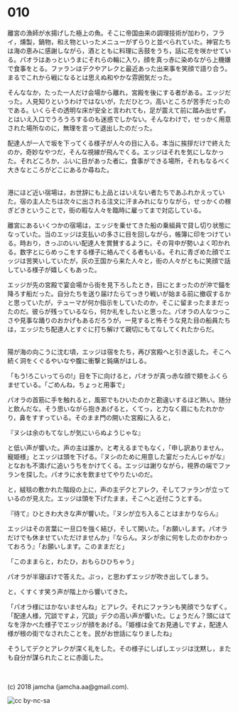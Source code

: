 # 010

離宮の漁師が水揚げした極上の魚。そこに帝国由来の調理技術が加わり，フライ，燻製，鍋物，和え物といったメニューがずらりと並べられていた。神官たちは海の恵みに感謝しながら，酒とともに料理に舌鼓をうち，話に花を咲かせている。パオラはあっというまにそれらの輪に入り，顔を真っ赤に染めながら上機嫌で食事をとる。ファランはデクやアレクと最近あった出来事を笑顔で語り合う。まるでこれから戦になるとは思えぬ和やかな雰囲気だった。  

そんななか，たった一人だけ会場から離れ，宮殿を後にする者がある。エッジだった。人見知りというわけではないが，ただひとつ，高いところが苦手だったのである。いくらその透明な床が安全と言われても，足が震えて前に踏み出せず，とはいえ入口でうろうろするのも迷惑でしかない。そんなわけで，せっかく用意された場所なのに，無理を言って退出したのだった。  

配達人が一人で坂を下ってくる様子が人々の目に入る。本当に挨拶だけで終えたのか，奇妙なやつだ，そんな視線が飛んでくる。エッジはそれを気にしなかった。それどころか，ふいに目があった者に，食事ができる場所，それもなるべく大きなところがどこにあるか尋ねた。  

<br>  
港にほど近い宿場は，お世辞にも上品とはいえない者たちであふれかえっていた。宿の主人たちは次々に出される注文に汗まみれになりながら，せっかくの稼ぎどきということで，街の暇な人々を臨時に雇ってまで対応している。  

離宮にあるいくつかの宿場は，エッジを乗せてきた船の乗組員で貸し切り状態になっていた。当のエッジは支払いの多さに目を回しながら，帳簿に印をつけている。時おり，きっぷのいい配達人を賞賛するように，その背中が勢いよく叩かれる。数字とにらめっこをする様子に絡んでくる者もいる。それに青ざめた顔でエッジは苦笑いしていたが，灰の王国から来た人々と，街の人々がともに笑顔で話している様子が嬉しくもあった。  

エッジが先の宮殿で宴会場から街を見下ろしたとき，目にとまったのが沖で錨を降ろす船だった。自分たちを送り届けたらてっきり戦いが始まる前に撤収するかと思っていたが，テューマが何か指示をしていたのか，そこに留まったままだったのだ。彼らが残っているなら，何か礼をしたいと思った。パオラの人なつっこさや見事な踊りのおかげもあるだろうが，一見すると怖そうな見た目の船員たちは，エッジたち配達人とすぐに打ち解けて親切にもてなしてくれたからだ。  

<br>  
陽が海の向こうに沈む頃，エッジは宿をたち，再び宮殿へと引き返した。そこへ続く洞をくぐるやいなや腹に衝撃と鈍痛がはしる。  

「もう!ろこいってらの!」目を下に向けると，パオラが真っ赤な顔で頬をふくらませている。「ごめんね，ちょっと用事で」  

パオラの首筋に手を触れると，風邪でもひいたのかと勘違いするほど熱い。随分と飲んだな。そう思いながら抱きあげると，くてっ，と力なく肩にもたれかかり，鼻をすすっている。そのまま門の開いた宮殿に入ると，  

『ヌシは余のもてなしが気にいらぬようじゃな』  

と低い声が響いた。声の主は誰か，と考えるまでもなく，「申し訳ありません，寵姫様」とエッジは頭を下げる。『ヌシのために用意した宴だったんじゃがな』となおも不満げに追いうちをかけてくる。エッジは謝りながら，視界の端でファランを探した。パオラに水を飲ませてやりたいのだ。  

と，絨毯の敷かれた階段の上に，声の主デクとアレク，そしてファランが立っているのが見えた。エッジは頭を下げたまま，そこへと近付こうとする。  

『待て』ひときわ大きな声が響いた。『ヌシが立ち入ることはまかりならん』  

エッジはその言葉に一旦口を強く結び，そして開いた。「お願いします。パオラだけでも休ませていただけませんか」『ならん。ヌシが余に何をしたのかわかっておろう』「お願いします。このままだと」  

「このままらと，わたひ，おもらひひちゃう」  

パオラが半寝ぼけで答えた。ぷっ，と思わずエッジが吹き出してしまう。  

と，くすくす笑う声が階上から響いてきた。  

「パオラ様にはかないませんね」とアレク。それにファランも笑顔でうなずく。「配達人様，冗談ですよ，冗談」デクの高い声が響いた。じょうだん？頭にはてなを浮かべた様子でエッジが顔をあげる。「姫様は全てお見通しですよ，配達人様が根の街でなされたことを。民がお世話になりましたね」  

そうしてデクとアレクが深く礼をした。その様子にしばしエッジは沈黙し，またも自分が謀られたことに赤面した。  

<br>  
<br>  
(c) 2018 jamcha (jamcha.aa@gmail.com).  

![cc by-nc-sa](http://i.creativecommons.org/l/by-nc-sa/4.0/88x31.png)
